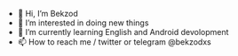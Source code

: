 - 👋 Hi, I’m Bekzod 
- 👀 I’m interested in doing new things 
- 🌱 I’m currently learning English and Android devolopment
- 📫 How to reach me / twitter or telegram @bekzodxs

<!---
sotvoldievv/sotvoldievv is a ✨ special ✨ repository because its `README.md` (this file) appears on your GitHub profile.
You can click the Preview link to take a look at your changes.
--->
